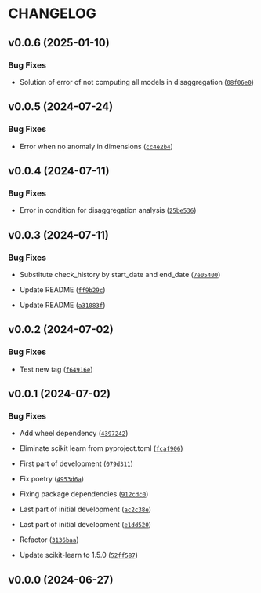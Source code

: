 # CHANGELOG


## v0.0.6 (2025-01-10)

### Bug Fixes

- Solution of error of not computing all models in disaggregation
  ([`08f06e0`](https://github.com/adevinta/anomalywatchdog/commit/08f06e0df14110a38302a5b7aaa6109562f83bbe))


## v0.0.5 (2024-07-24)

### Bug Fixes

- Error when no anomaly in dimensions
  ([`cc4e2b4`](https://github.com/adevinta/anomalywatchdog/commit/cc4e2b43121ebee3846553f5abc0e4a0d62ea0e9))


## v0.0.4 (2024-07-11)

### Bug Fixes

- Error in condition for disaggregation analysis
  ([`25be536`](https://github.com/adevinta/anomalywatchdog/commit/25be53672479c7a4b9d1dd69dfd551f3c694ba61))


## v0.0.3 (2024-07-11)

### Bug Fixes

- Substitute check_history by start_date and end_date
  ([`7e05400`](https://github.com/adevinta/anomalywatchdog/commit/7e05400a616dc563a6916bb0b59a6dcff634d97d))

- Update README
  ([`ff9b29c`](https://github.com/adevinta/anomalywatchdog/commit/ff9b29ca6c954d44ff68a1854e7046587275aaeb))

- Update README
  ([`a31083f`](https://github.com/adevinta/anomalywatchdog/commit/a31083f7d934e18d1ab7d0cfa43345d36fcf46a9))


## v0.0.2 (2024-07-02)

### Bug Fixes

- Test new tag
  ([`f64916e`](https://github.com/adevinta/anomalywatchdog/commit/f64916e5aadb7cc226d865b93c2b3a9f1e42b7a6))


## v0.0.1 (2024-07-02)

### Bug Fixes

- Add wheel dependency
  ([`4397242`](https://github.com/adevinta/anomalywatchdog/commit/43972426ec7b605cfcf63f5798f0bfe2164d1dd5))

- Eliminate scikit learn from pyproject.toml
  ([`fcaf906`](https://github.com/adevinta/anomalywatchdog/commit/fcaf906131c2bb6d8ae9173018d9b28f1ecc2899))

- First part of development
  ([`079d311`](https://github.com/adevinta/anomalywatchdog/commit/079d31170f8d9bfe66d828f792770e5e01636861))

- Fix poetry
  ([`4953d6a`](https://github.com/adevinta/anomalywatchdog/commit/4953d6a20adcce3dd1540580f20b5b7c1b2e10f2))

- Fixing package dependencies
  ([`912cdc0`](https://github.com/adevinta/anomalywatchdog/commit/912cdc0dc8d7706920731ffbe782f02a7049f7e4))

- Last part of initial development
  ([`ac2c38e`](https://github.com/adevinta/anomalywatchdog/commit/ac2c38e9269f38c2e8aca266e1e5919d0b7ce80e))

- Last part of initial development
  ([`e1dd520`](https://github.com/adevinta/anomalywatchdog/commit/e1dd520d986d10f165d2a2a9982e296337f447ad))

- Refactor
  ([`3136baa`](https://github.com/adevinta/anomalywatchdog/commit/3136baaad32a201680cc68d5ab08ccc5328aaf68))

- Update scikit-learn to 1.5.0
  ([`52ff587`](https://github.com/adevinta/anomalywatchdog/commit/52ff587214fb13300f748359b64971d2448f45e5))


## v0.0.0 (2024-06-27)
